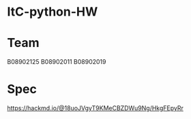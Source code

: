# ItC-python-HW
# Team
B08902125
B08902011
B08902019

# Spec
https://hackmd.io/@18uoJVgyT9KMeCBZDWu9Ng/HkgFEpyRr





